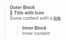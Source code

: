 > **Outer Block**\
> 🔎 **Title with Icon**\
> Some content with a [link](https://example.com)
> 
> > **Inner Block**\
> > Inner content


